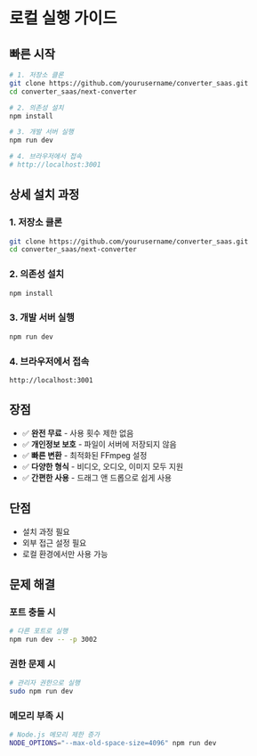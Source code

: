 # 로컬 실행 가이드

## 빠른 시작

```bash
# 1. 저장소 클론
git clone https://github.com/yourusername/converter_saas.git
cd converter_saas/next-converter

# 2. 의존성 설치
npm install

# 3. 개발 서버 실행
npm run dev

# 4. 브라우저에서 접속
# http://localhost:3001
```

## 상세 설치 과정

### 1. 저장소 클론

```bash
git clone https://github.com/yourusername/converter_saas.git
cd converter_saas/next-converter
```

### 2. 의존성 설치

```bash
npm install
```

### 3. 개발 서버 실행

```bash
npm run dev
```

### 4. 브라우저에서 접속

```text
http://localhost:3001
```

## 장점

- ✅ **완전 무료** - 사용 횟수 제한 없음
- ✅ **개인정보 보호** - 파일이 서버에 저장되지 않음
- ✅ **빠른 변환** - 최적화된 FFmpeg 설정
- ✅ **다양한 형식** - 비디오, 오디오, 이미지 모두 지원
- ✅ **간편한 사용** - 드래그 앤 드롭으로 쉽게 사용

## 단점

- 설치 과정 필요
- 외부 접근 설정 필요
- 로컬 환경에서만 사용 가능

## 문제 해결

### 포트 충돌 시

```bash
# 다른 포트로 실행
npm run dev -- -p 3002
```

### 권한 문제 시

```bash
# 관리자 권한으로 실행
sudo npm run dev
```

### 메모리 부족 시

```bash
# Node.js 메모리 제한 증가
NODE_OPTIONS="--max-old-space-size=4096" npm run dev
``` 